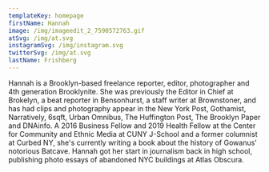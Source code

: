 ```yaml
---
templateKey: homepage
firstName: Hannah
image: /img/imageedit_2_7590572763.gif
atSvg: /img/at.svg
instagramSvg: /img/instagram.svg
twitterSvg: /img/at.svg
lastName: Frishberg
---
```

Hannah is a Brooklyn-based freelance reporter, editor, photographer and 4th generation Brooklynite. She was previously the Editor in Chief at Brokelyn, a beat reporter in Bensonhurst, a staff writer at Brownstoner, and has had clips and photography appear in the New York Post, Gothamist, Narratively, 6sqft, Urban Omnibus, The Huffington Post, The Brooklyn Paper and DNAinfo. A 2016 Business Fellow and 2019 Health Fellow at the Center for Community and Ethnic Media at CUNY J-School and a former columnist at Curbed NY, she's currently writing a book about the history of Gowanus' notorious Batcave. Hannah got her start in journalism back in high school, publishing photo essays of abandoned NYC buildings at Atlas Obscura.
